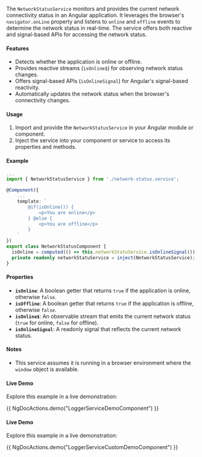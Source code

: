 

The `NetworkStatusService` monitors and provides the current network connectivity status in an Angular application. It leverages the browser's `navigator.onLine` property and listens to `online` and `offline` events to determine the network status in real-time. The service offers both reactive and signal-based APIs for accessing the network status.

#### Features
- Detects whether the application is online or offline.
- Provides reactive streams (`isOnline$`) for observing network status changes.
- Offers signal-based APIs (`isOnlineSignal`) for Angular's signal-based reactivity.
- Automatically updates the network status when the browser's connectivity changes.

#### Usage
1. Import and provide the `NetworkStatusService` in your Angular module or component.
2. Inject the service into your component or service to access its properties and methods.

#### Example
```typescript
...
import { NetworkStatusService } from './network-status.service';

@Component({
    ...
    template: `
        @if(isOnline()) {
            <p>You are online</p>
        } @else {
            <p>You are offline</p> 
        }
    `
})
export class NetworkStatusComponent {
  isOnline = computed(() => this.networkStatuService.isOnlineSignal());
  private readonly networkStatuService = inject(NetworkStatusService);
}
```

#### Properties
- **`isOnline`**: A boolean getter that returns `true` if the application is online, otherwise `false`.
- **`isOffline`**: A boolean getter that returns `true` if the application is offline, otherwise `false`.
- **`isOnline$`**: An observable stream that emits the current network status (`true` for online, `false` for offline).
- **`isOnlineSignal`**: A readonly signal that reflects the current network status.

#### Notes
- This service assumes it is running in a browser environment where the `window` object is available.

#### Live Demo

Explore this example in a live demonstration:

{{ NgDocActions.demo("LoggerServiceDemoComponent") }}

#### Live Demo

Explore this example in a live demonstration:

{{ NgDocActions.demo("LoggerServiceCustomDemoComponent") }}